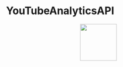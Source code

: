 # YouTubeAnalyticsAPI
<div id="header" align="center">
  <img src="[https://media.giphy.com/media/M9gbBd9nbDrOTu1Mqx/giphy.gif](https://gifs.ru/gifs/483c6fc4d713bbd7acd4e54dd2f4ecfca25d9e40249e24641a9ffe65a2034e01)https://gifs.ru/gifs/483c6fc4d713bbd7acd4e54dd2f4ecfca25d9e40249e24641a9ffe65a2034e01" width="100"/>
</div>
